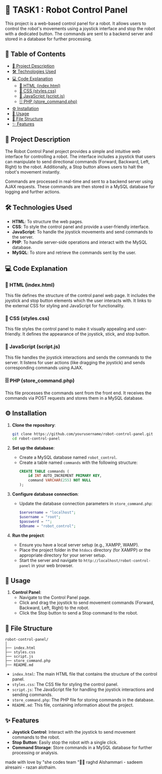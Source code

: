 # 🤖 TASK1 : Robot Control Panel

This project is a web-based control panel for a robot. It allows users to control the robot's movements using a joystick interface and stop the robot with a dedicated button. The commands are sent to a backend server and stored in a database for further processing.

## 📑 Table of Contents
- [📃 Project Description](#-project-description)
- [🛠️ Technologies Used](#️-technologies-used)
- [💻 Code Explanation](#-code-explanation)
  - [📄 HTML (index.html)](#-html-indexhtml)
  - [🎨 CSS (styles.css)](#-css-stylescss)
  - [📝 JavaScript (script.js)](#-javascript-scriptjs)
  - [🗄️ PHP (store_command.php)](#-php-store_commandphp)
- [⚙️ Installation](#-installation)
- [🚀 Usage](#-usage)
- [📁 File Structure](#-file-structure)
- [✨ Features](#-features)

## 📃 Project Description

The Robot Control Panel project provides a simple and intuitive web interface for controlling a robot. The interface includes a joystick that users can manipulate to send directional commands (Forward, Backward, Left, Right) to the robot. Additionally, a Stop button allows users to halt the robot's movement instantly.

Commands are processed in real-time and sent to a backend server using AJAX requests. These commands are then stored in a MySQL database for logging and further actions.

## 🛠️ Technologies Used

- **HTML**: To structure the web pages.
- **CSS**: To style the control panel and provide a user-friendly interface.
- **JavaScript**: To handle the joystick movements and send commands to the server.
- **PHP**: To handle server-side operations and interact with the MySQL database.
- **MySQL**: To store and retrieve the commands sent by the user.

## 💻 Code Explanation

### 📄 HTML (index.html)

This file defines the structure of the control panel web page. It includes the joystick and stop button elements which the user interacts with. It links to the external CSS for styling and JavaScript for functionality.

### 🎨 CSS (styles.css)

This file styles the control panel to make it visually appealing and user-friendly. It defines the appearance of the joystick, stick, and stop button.

### 📝 JavaScript (script.js)

This file handles the joystick interactions and sends the commands to the server. It listens for user actions (like dragging the joystick) and sends corresponding commands using AJAX.

### 🗄️ PHP (store_command.php)

This file processes the commands sent from the front end. It receives the commands via POST requests and stores them in a MySQL database.

## ⚙️ Installation

1. **Clone the repository**:
    ```sh
    git clone https://github.com/yourusername/robot-control-panel.git
    cd robot-control-panel
    ```

2. **Set up the database**:
    - Create a MySQL database named `robot_control`.
    - Create a table named `commands` with the following structure:
        ```sql
        CREATE TABLE commands (
            id INT AUTO_INCREMENT PRIMARY KEY,
            command VARCHAR(255) NOT NULL
        );
        ```

3. **Configure database connection**:
    - Update the database connection parameters in `store_command.php`:
        ```php
        $servername = "localhost";
        $username = "root";
        $password = "";
        $dbname = "robot_control";
        ```

4. **Run the project**:
    - Ensure you have a local server setup (e.g., XAMPP, WAMP).
    - Place the project folder in the `htdocs` directory (for XAMPP) or the appropriate directory for your server setup.
    - Start the server and navigate to `http://localhost/robot-control-panel` in your web browser.

## 🚀 Usage

1. **Control Panel**:
    - Navigate to the Control Panel page.
    - Click and drag the joystick to send movement commands (Forward, Backward, Left, Right) to the robot.
    - Click the Stop button to send a Stop command to the robot.

## 📁 File Structure

```
robot-control-panel/
│
├── index.html
├── styles.css
├── script.js
├── store_command.php
├── README.md
```

- `index.html`: The main HTML file that contains the structure of the control panel.
- `styles.css`: The CSS file for styling the control panel.
- `script.js`: The JavaScript file for handling the joystick interactions and sending commands.
- `store_command.php`: The PHP file for storing commands in the database.
- `README.md`: This file, containing information about the project.

## ✨ Features

- **Joystick Control**: Interact with the joystick to send movement commands to the robot.
- **Stop Button**: Easily stop the robot with a single click.
- **Command Storage**: Store commands in a MySQL database for further processing or analysis.

made with love by "she codes team "🤍😄 raghd Alshammari - sadeem alresaini - razan alothaim.
